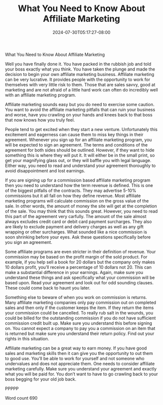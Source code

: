 ﻿---
title: "What You Need to Know About Affiliate Marketing"
date: 2024-07-30T05:17:27-08:00
description: "TXT Tips for Web Success"
featured_image: "/images/TXT.jpg"
tags: ["TXT"]
---

What You Need to Know About Affiliate Marketing

Well you have finally done it. You have packed in the rubbish job and told your boss exactly what you think. You have taken the plunge and made the decision to begin your own affiliate marketing business. Affiliate marketing can be very lucrative. It provides people with the opportunity to work for themselves with very little risk to them. Those that are sales savvy, good at marketing and are not afraid of a little hard work can often do incredibly well with an affiliate marketing program. 

Affiliate marketing sounds easy but you do need to exercise some caution. You want to avoid the affiliate marketing pitfalls that can ruin your business and worse, have you crawling on your hands and knees back to that boss that now knows how you truly feel.

People tend to get excited when they start a new venture. Unfortunately this excitement and eagerness can cause them to miss key things in their agreement. Whenever you sign up for an affiliate marketing program, you will be expected to sign an agreement. The terms and conditions of the agreement for both sides should be outlined. However, if they want to hide something this is where they will put it. It will either be in the small print, so get your magnifying glass out, or they will baffle you with legal language. Either way, you need to read and understand your agreement thoroughly to avoid disappointment and lost earnings.

If you are signing up for a commission based affiliate marketing program then you need to understand how the term revenue is defined. This is one of the biggest pitfalls of the contracts. They may advertise 5-10% commissions but it all fall on how they define revenue. Most affiliate marketing programs will calculate commission on the gross value of the sale. In other words, the amount of money the site will get at the completion of the sale. You may think that this sounds great. However, you need to read this part of the agreement very carfully. The amount of the sale almost always excludes credit card or debit card payment surcharges. They also are likely to exclude payment and delivery charges as well as any gift wrapping or other surcharges. What sounded like a nice commission is soon shrinking before your eyes. Ask these questions specifically before you sign an agreement.

Some affiliate programs are even stricter in their definition of revenue. Your commission may be based on the profit margin of the sold product. For example, if you help sell a book for 20 dollars but the company only makes 10 dollars profit, you’ll receive a percentage of 10 dollars not 20. This can make a substantial difference in your earnings. Again, make sure you understand these things and ask specifically what your commission will be based upon. Read your agreement and look out for odd sounding clauses. These could come back to haunt you later.

Something else to beware of when you work on commission is returns. Many affiliate marketing companies only pay commission out on completed sales and then only if the customer keeps the item. If they return the items your commission could be cancelled. To really rub salt in the wounds, you could be billed for the outstanding commission if you do not have sufficient commission credit built up. Make sure you understand this before signing on. You cannot expect a company to pay you a commission on an item that is returned but make sure you understand their return policy. Find out your rights in this situation.

Affiliate marketing can be a great way to earn money. If you have good sales and marketing skills then it can give you the opportunity to out them to good use. You’ll be able to work for yourself and not someone who undervalues and does not appreciate them. One needs to consider affiliate marketing carefully. Make sure you understand your agreement and exactly what you will be paid for. You don’t want to have to go crawling back to your boss begging for your old job back. 

PPPPP

Word count 690
